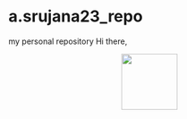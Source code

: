 # a.srujana23_repo
my personal repository
Hi there, 
 <div id="header" align="center">
  <img src="https://media.giphy.com/media/q0q0Mtx2n6fQfqnxZ7/giphy.gif" width="100"/>
</div>
